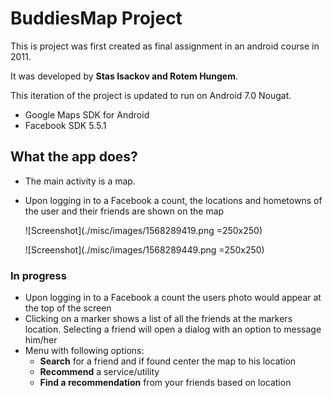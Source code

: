 
# BuddiesMap Project

This is project was first created as final assignment in an android
course in 2011.

It was developed by **Stas Isackov and Rotem Hungem**.

This iteration of the project is updated to run on Android 7.0 Nougat.
-  Google Maps SDK for Android 
-  Facebook SDK 5.5.1

## What the app does?
- The main activity is a map.
- Upon logging in to a Facebook a count, the locations and hometowns of
  the user and their friends are shown on the map
  
  
  ![Screenshot](./misc/images/1568289419.png =250x250)
  
  ![Screenshot](./misc/images/1568289449.png =250x250)
  
### In progress
- Upon logging in to a Facebook a count the users photo would appear at
  the top of the screen
- Clicking on a marker shows a list of all the friends at the markers
  location. Selecting a friend will open a dialog with an option to
  message him/her
- Menu with following options:
  - **Search** for a friend and if found center the map to his location
  - **Recommend** a service/utility
  - **Find a recommendation** from your friends based on location
